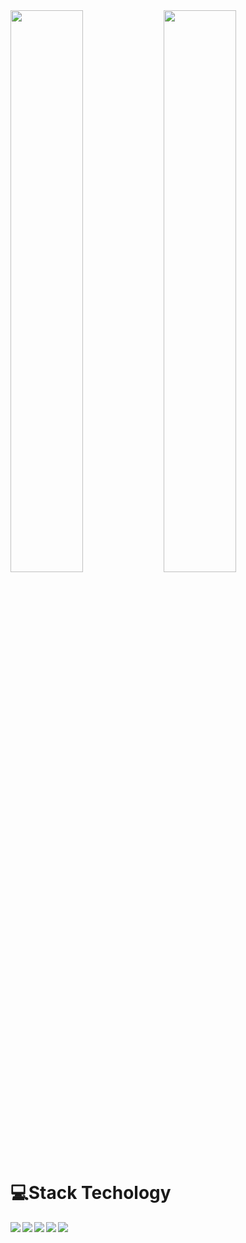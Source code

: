 <!--- Stats --->
<img align ="left" width = "48%" src="https://github-readme-stats.vercel.app/api?username=Johnravee&show_icons=true&theme=blueberry"/>
<img align ="left"  width = "48%" src="https://github-readme-stats.vercel.app/api/top-langs/?username=Johnravee&layout=compact"/>


<br/>
<!--- Languages --->
<h1>💻Stack Techology</h1>
<img  align ="left" src="https://img.shields.io/badge/HTML5-E34F26?style=for-the-badge&logo=html5&logoColor=white"/>
<img  align ="left" src="https://img.shields.io/badge/CSS3-1572B6?style=for-the-badge&logo=css3&logoColor=white"/>
<img  align ="left" src="https://img.shields.io/badge/JavaScript-323330?style=for-the-badge&logo=javascript&logoC"/>
<img align ="left"  src="https://img.shields.io/badge/Figma-F24E1E?style=for-the-badge&logo=figma&logoColor=white"/>
<img  align ="left" src="https://img.shields.io/badge/Bootstrap-563D7C?style=for-the-badge&logo=bootstrap&logoColor=white"/>




